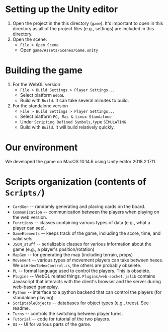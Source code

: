 # Setting up the Unity editor

1. Open the project in the this directory (`game`). It's important to open in this directory as all of the project 
files (e.g., settings) are included in this directory.
1. Open the scene:
    * `File > Open Scene`
    * Open `game/Assets/Scenes/Game.unity`


# Building the game

1. For the WebGL version
    * `File > Build Settings > Player Settings...`
    * Select platform `WebGL`
    * Build with `Build`. It can take several minutes to build.
1. For the standalone version
    * `File > Build Settings > Player Settings...`
    * Select platform `PC, Mac & Linux Standalone`
    * Under `Scripting Defined Symbols`, type `SIMULATING`
    * Build with `Build`. It will build relatively quickly.


# Our environment

We developed the game on MacOS 10.14.6 using Unity editor 2018.2.17f1.


# Scripts organization (contents of `Scripts/`)

* `CardGen` -- randomly generating and placing cards on the board.
* `Communication` -- communication between the players when playing on the web version.
* `Functions` -- classes containing various types of data (e.g., what a player can see). 
* `GameElements` -- keeps track of the game, including the score, time, and valid sets.
* `JSON_stuff` -- serializable classes for various information about the game (e.g., a player's position/rotation)
* `MapGen` -- for generating the map (including terrain, props)
* `Movement` -- various types of movement players can take between hexes. We use `HexToHexControl.cs`, the others are probably obselete.
* `PL` -- formal language used to control the players. This is obselete.
* `Plugins` -- WebGL related things. `Plugins/web-socket.jslib` contains Javascript that interacts with the client's browser and the server during web-based gameplay.
* `Python` -- interface to a python backend that can control the players (for standalone playing).
* `ScriptableObjects` -- databases for object types (e.g., trees). See readme.
* `Turns` -- controls the switching between player turns.
* `Tutorial` -- code for tutorial of the two players.
* `UI` -- UI for various parts of the game.
